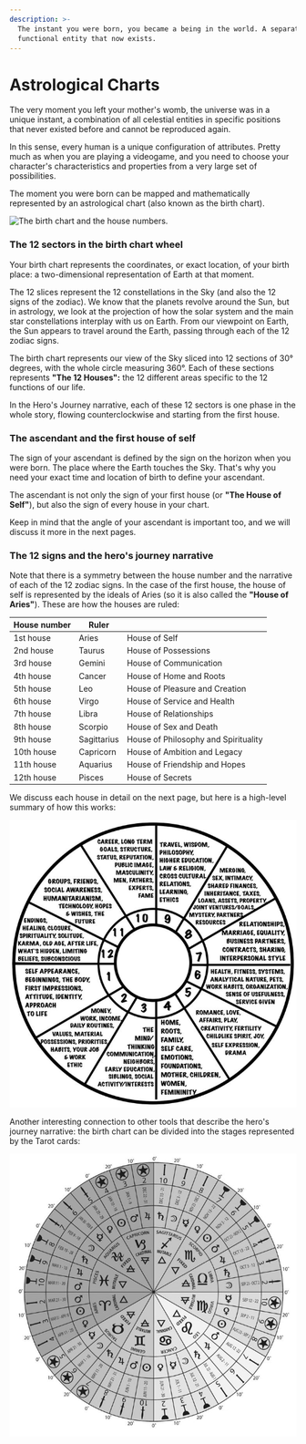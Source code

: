 ```yaml
---
description: >-
  The instant you were born, you became a being in the world. A separated and
  functional entity that now exists.
---
```


# Astrological Charts

The very moment you left your mother's womb, the universe was in a unique instant, a combination of all celestial entities in specific positions that never existed before and cannot be reproduced again.&#x20;

In this sense, every human is a unique configuration of attributes. Pretty much as when you are playing a videogame, and you need to choose your character's characteristics and properties from a very large set of possibilities.

The moment you were born can be mapped and mathematically represented by an astrological chart (also known as the birth chart).



![The birth chart and the house numbers.](../../.gitbook/assets/AdobeStock\_3032701.jpeg)



### The 12 sectors in the birth chart wheel

Your birth chart represents the coordinates, or exact location, of your birth place: a two-dimensional representation of Earth at that moment.&#x20;

The 12 slices represent the 12 constellations in the Sky (and also the 12 signs of the zodiac). We know that the planets revolve around the Sun, but in astrology, we look at the projection of how the solar system and the main star constellations interplay with us on Earth. From our viewpoint on Earth, the Sun appears to travel around the Earth, passing through each of the 12 zodiac signs.&#x20;

The birth chart represents our view of the Sky sliced into 12 sections of 30° degrees, with the whole circle measuring 360°. Each of these sections represents **"The 12 Houses":** the 12 different areas specific to the 12 functions of our life.&#x20;

In the Hero's Journey narrative, each of these 12 sectors is one phase in the whole story, flowing counterclockwise and starting from the first house.

### The ascendant and the first house of self

The sign of your ascendant is defined by the sign on the horizon when you were born. The place where the Earth touches the Sky. That's why you need your exact time and location of birth to define your ascendant.

The ascendant is not only the sign of your first house (or **"The House of Self"**), but also the sign of every house in your chart.&#x20;

Keep in mind that the angle of your ascendant is important too, and we will discuss it more in the next pages.&#x20;

### The 12 signs and the hero's journey narrative&#x20;

Note that there is a symmetry between the house number and the narrative of each of the 12 zodiac signs. In the case of the first house, the house of self is represented by the ideals of Aries (so it is also called the **"House of Aries"**). These are how the houses are ruled:

| House number | Ruler       |                                      |
| ------------ | ----------- | ------------------------------------ |
| 1st house    | Aries       | House of Self                        |
| 2nd house    | Taurus      | House of Possessions                 |
| 3rd house    | Gemini      | House of Communication               |
| 4th house    | Cancer      | House of Home and Roots              |
| 5th house    | Leo         | House of Pleasure and Creation       |
| 6th house    | Virgo       | House of Service and Health          |
| 7th house    | Libra       | House of Relationships               |
| 8th house    | Scorpio     | House of Sex and Death               |
| 9th house    | Sagittarius | House of Philosophy and Spirituality |
| 10th house   | Capricorn   | House of Ambition and Legacy         |
| 11th house   | Aquarius    | House of Friendship and Hopes        |
| 12th house   | Pisces      | House of Secrets                     |



We discuss each house in detail on the next page, but here is a high-level summary of how this works:



![A high-level definition of what each area of the 12 houses represents in our lives.](../../.gitbook/assets/64d6d6f78eadd88066b7f584b5012f13.jpeg)



Another interesting connection to other tools that describe the hero's journey narrative: the birth chart can be divided into the stages represented by the Tarot cards:



![Tarot hero's journey narrative represented in the astrological chart.](../../.gitbook/assets/95ac90f041bc3e4be6586c280e272b93.png)

